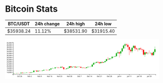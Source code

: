 # Bitcoin Stats

BTC/USDT|24h change|24h high|24h low|
|---|---|---|---|
|$35938.24|11.12%|$38531.90|$31915.40|

<img src="./chart.svg">
